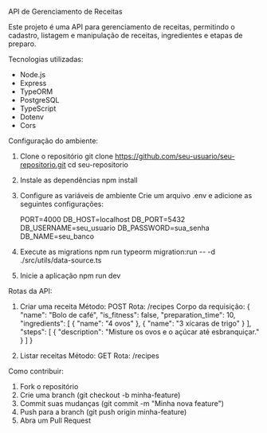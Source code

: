 API de Gerenciamento de Receitas

Este projeto é uma API para gerenciamento de receitas, permitindo o cadastro, listagem e manipulação de receitas, ingredientes e etapas de preparo.

Tecnologias utilizadas:
- Node.js
- Express
- TypeORM
- PostgreSQL
- TypeScript
- Dotenv
- Cors

Configuração do ambiente:

1. Clone o repositório
   git clone https://github.com/seu-usuario/seu-repositorio.git
   cd seu-repositorio

2. Instale as dependências
   npm install

3. Configure as variáveis de ambiente
   Crie um arquivo .env e adicione as seguintes configurações:

   PORT=4000
   DB_HOST=localhost
   DB_PORT=5432
   DB_USERNAME=seu_usuario
   DB_PASSWORD=sua_senha
   DB_NAME=seu_banco

4. Execute as migrations
   npm run typeorm migration:run -- -d ./src/utils/data-source.ts

5. Inicie a aplicação
   npm run dev

Rotas da API:

1. Criar uma receita
   Método: POST
   Rota: /recipes
   Corpo da requisição:
   {
     "name": "Bolo de café",
     "is_fitness": false,
     "preparation_time": 10,
     "ingredients": [
       { "name": "4 ovos" },
       { "name": "3 xícaras de trigo" }
     ],
     "steps": [
       { "description": "Misture os ovos e o açúcar até esbranquiçar." }
     ]
   }

2. Listar receitas
   Método: GET
   Rota: /recipes

Como contribuir:

1. Fork o repositório
2. Crie uma branch (git checkout -b minha-feature)
3. Commit suas mudanças (git commit -m "Minha nova feature")
4. Push para a branch (git push origin minha-feature)
5. Abra um Pull Request
